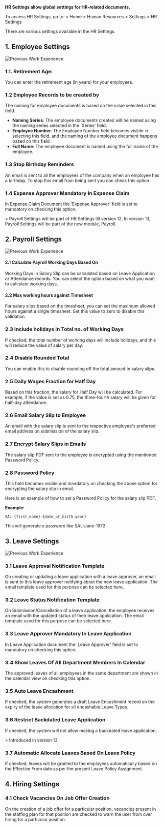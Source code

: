 **HR Settings allow global settings for HR-related documents.**

To access HR Settings, go to: > Home > Human Resources > Settings > HR Settings

There are various settings available in the HR Settings.

## 1\. Employee Settings

![Previous Work Experience](https://docs.erpnext.com/files/hr-settings1.png)

### 1.1. Retirement Age:

You can enter the retirement age (in years) for your employees.

### 1.2 Employee Records to be created by

The naming for employee documents is based on the value selected in this field.

*   **Naming Series**: The employee documents created will be named using the naming series selected in the 'Series' field.
*   **Employee Number**: The Employee Number field becomes visible in selecting this field, and the naming of the employee document happens based on this field.
*   **Full Name**: The employee document is named using the full name of the employee.

### 1.3 Stop Birthday Reminders

An email is sent to all the employees of the company when an employee has a birthday. To stop this email from being sent you can check this option.

### 1.4 Expense Approver Mandatory In Expense Claim

In Expense Claim Document the 'Expense Approver' field is set to mandatory on checking this option.

\> Payroll Settings will be part of HR Settings till version 12. In version 13, Payroll Settings will be part of the new module, Payroll.

## 2\. Payroll Settings

![Previous Work Experience](https://docs.erpnext.com/files/hr-settings2.png)

#### 2.1 Calculate Payroll Working Days Based On

Working Days in Salary Slip can be calculated based on Leave Application or Attendance records. You can select the option based on what you want to calculate working days.

#### 2.2 Max working hours against Timesheet

For salary slips based on the timesheet, you can set the maximum allowed hours against a single timesheet. Set this value to zero to disable this validation.

### 2.3 Include holidays in Total no. of Working Days

If checked, the total number of working days will include holidays, and this will reduce the value of salary per day.

### 2.4 Disable Rounded Total

You can enable this to disable rounding off the total amount in salary slips.

### 2.5 Daily Wages Fraction for Half Day

Based on this fraction, the salary for Half Day will be calculated. For example, if the value is set as 0.75, the three-fourth salary will be given for half-day attendance.

### 2.6 Email Salary Slip to Employee

An email with the salary slip is sent to the respective employee's preferred email address on submission of the salary slip.

### 2.7 Encrypt Salary Slips in Emails

The salary slip PDF sent to the employee is encrypted using the mentioned Password Policy.

### 2.8 Password Policy

This field becomes visible and mandatory on checking the above option for encrypting the salary slip in email.

Here is an example of how to set a Password Policy for the salary slip PDF.

**Example:**

```
SAL-{first_name}-{date_of_birth.year}
```

This will generate a password like SAL-Jane-1972

## 3\. Leave Settings

![Previous Work Experience](https://docs.erpnext.com/files/hr-settings3.png)

### 3.1 Leave Approval Notification Template

On creating or updating a leave application with a leave approver, an email is sent to this leave approver notifying about the new leave application. The email template used for this purpose can be selected here.

### 3.2 Leave Status Notification Template

On Submission/Cancellation of a leave application, the employee receives an email with the updated status of their leave application. The email template used for this purpose can be selected here.

### 3.3 Leave Approver Mandatory In Leave Application

In Leave Application document the 'Leave Approver' field is set to mandatory on checking this option.

### 3.4 Show Leaves Of All Department Members In Calendar

The approved leaves of all employees in the same department are shown in the calendar view on checking this option.

### 3.5 Auto Leave Encashment

If checked, the system generates a draft Leave Encashment record on the expiry of the leave allocation for all encashable Leave Types.

### 3.6 Restrict Backdated Leave Application

If checked, the system will not allow making a backdated leave application.

\> Introduced in version 13

### 3.7 Automatic Allocate Leaves Based On Leave Policy

If checked, leaves will be granted to the employees automatically based on the Effective From date as per the present Leave Policy Assignment.

## 4\. Hiring Settings

### 4.1 Check Vacancies On Job Offer Creation

On the creation of a job offer for a particular position, vacancies present in the staffing plan for that position are checked to warn the user from over hiring for a particular position.